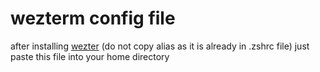 # wezterm config file

after installing [wezter](https://wezfurlong.org/wezterm/install/linux.html) (do not copy alias as it is already in .zshrc file) just paste this file into your home directory
